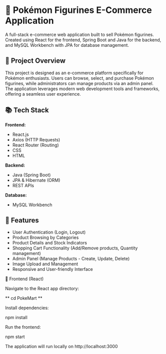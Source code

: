 # 🛒 Pokémon Figurines E-Commerce Application

A full-stack e-commerce web application built to sell Pokémon figurines. Created using React for the frontend, Spring Boot and Java for the backend, and MySQL Workbench with JPA for database management.

## 🚀 Project Overview

This project is designed as an e-commerce platform specifically for Pokémon enthusiasts. Users can browse, select, and purchase Pokémon figurines, while administrators can manage products via an admin panel. The application leverages modern web development tools and frameworks, offering a seamless user experience.

## 📚 Tech Stack

**Frontend:**  
- React.js  
- Axios (HTTP Requests)  
- React Router (Routing)  
- CSS
- HTML

**Backend:**  
- Java (Spring Boot)  
- JPA & Hibernate (ORM)  
- REST APIs  

**Database:**  
- MySQL Workbench  

## 🌟 Features

- User Authentication (Login, Logout)  
- Product Browsing by Categories  
- Product Details and Stock Indicators  
- Shopping Cart Functionality (Add/Remove products, Quantity management)  
- Admin Panel (Manage Products - Create, Update, Delete)  
- Image Upload and Management  
- Responsive and User-friendly Interface  


🎨 Frontend (React)

Navigate to the React app directory:

** cd PokeMart **


Install dependencies:

npm install


Run the frontend:

npm start


The application will run locally on http://localhost:3000
